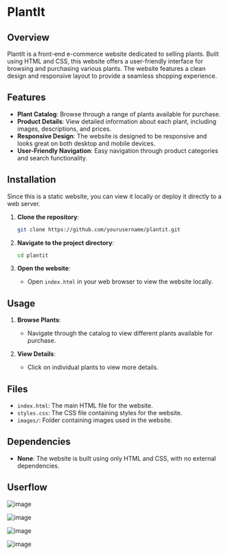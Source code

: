 
# PlantIt

## Overview

PlantIt is a front-end e-commerce website dedicated to selling plants. Built using HTML and CSS, this website offers a user-friendly interface for browsing and purchasing various plants. The website features a clean design and responsive layout to provide a seamless shopping experience.

## Features

- **Plant Catalog**: Browse through a range of plants available for purchase.
- **Product Details**: View detailed information about each plant, including images, descriptions, and prices.
- **Responsive Design**: The website is designed to be responsive and looks great on both desktop and mobile devices.
- **User-Friendly Navigation**: Easy navigation through product categories and search functionality.

## Installation

Since this is a static website, you can view it locally or deploy it directly to a web server.

1. **Clone the repository**:

   ```bash
   git clone https://github.com/yourusername/plantit.git
   ```

2. **Navigate to the project directory**:

   ```bash
   cd plantit
   ```

3. **Open the website**:
   - Open `index.html` in your web browser to view the website locally.

## Usage

1. **Browse Plants**:
   - Navigate through the catalog to view different plants available for purchase.

2. **View Details**:
   - Click on individual plants to view more details.

## Files

- `index.html`: The main HTML file for the website.
- `styles.css`: The CSS file containing styles for the website.
- `images/`: Folder containing images used in the website.

## Dependencies

- **None**: The website is built using only HTML and CSS, with no external dependencies.

## Userflow
![image](https://github.com/user-attachments/assets/7d9d471f-a1df-4591-bd6e-ab1aba4d0454)

![image](https://github.com/user-attachments/assets/10199ebc-88dd-44b5-b40f-bce8ec94b272)

![image](https://github.com/user-attachments/assets/457e99d9-d569-4926-a2eb-6ea79ae81b48)

![image](https://github.com/user-attachments/assets/41c73577-fd20-47f0-b12d-bcd1824c2492)
